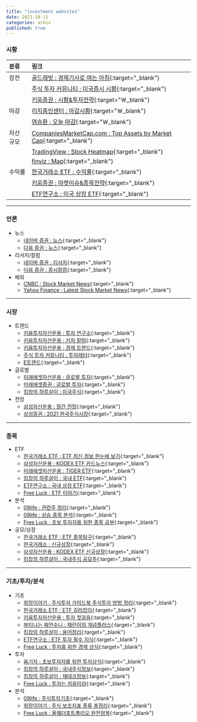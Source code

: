 ```yaml
---
title: "investment websites"
date: 2021-10-11
categories: arkiv
published: true
---
```


### 시황

| 분류     | 링크                               |
| :-      | :-                                |
| 장전     | [골드래빗 : 경제기사로 여는 아침](https://brunch.co.kr/magazine/sinmorning){:target="\_blank"} |
|         | [주식 투자 커뮤니티 : 미국증시 시황](https://usstockinfo.tistory.com/m/category/%EB%AF%B8%EA%B5%AD%EC%A6%9D%EC%8B%9C%20%EC%8B%9C%ED%99%A9){:target="\_blank"} |
|         | [키움증권 : 시황&투자전략](https://m.post.naver.com/my/series/detail.naver?seriesNo=526982&memberNo=30473277){:target="￦_blank"} |
| 마감     | [리치줌인센터 : 마감시황](https://brunch.co.kr/@a43bc8f3787943b#articles){:target="￦_blank"} |
|         | [염승환 : 오늘 마감](https://brunch.co.kr/@6a5b8881f191434#articles){:target="￦_blank"} |
| 자산 규모 | [CompaniesMarketCap.com : Top Assets by Market Cap](https://companiesmarketcap.com/assets-by-market-cap/){:target="\_blank"} |
|         | [TradingView : Stock Heatmap](https://www.tradingview.com/heatmap/stock/){:target="\_blank"} |
|         | [finviz : Map](https://finviz.com/map.ashx){:target="\_blank"} |
| 수익률    | [한국거래소 ETF : 수익률](https://m.post.naver.com/my/series/detail.naver?seriesNo=212549&memberNo=32787516){:target="\_blank"} |
|          | [키움증권 : 마켓이슈&종목전략](https://m.post.naver.com/my/series/detail.naver?seriesNo=193543&memberNo=30473277){:target="\_blank"} |
|          | [ETF연구소 : 미국 상장 ETF](https://m.blog.naver.com/just_do_etf?categoryNo=16){:target="\_blank"} |

***

### 언론

- 뉴스
  - [네이버 증권 : 뉴스](https://m.stock.naver.com/index.html#/news/mainnews){:target="\_blank"}
  - [다음 증권 : 뉴스](https://m.finance.daum.net/news){:target="\_blank"}
- 리서치/칼럼
  - [네이버 증권 : 리서치](https://m.stock.naver.com/index.html#/research/invest){:target="\_blank"}
  - [다음 증권 : 증시칼럼](https://m.finance.daum.net/investment/stock_market){:target="\_blank"}
- 해외
  - [CNBC : Stock Market News](https://www.cnbc.com/stocks/){:target="\_blank"}
  - [Yahoo Finance : Latest Stock Market News](https://finance.yahoo.com/topic/stock-market-news){:target="\_blank"}

***

### 시장

- 트렌드
  - [키움투자자산운용 : 투자 연구소](https://m.blog.naver.com/PostList.naver?blogId=kiwoomammkt&categoryNo=6){:target="\_blank"}
  - [키움투자자산운용 : 키자 칼럼](https://m.blog.naver.com/PostList.naver?blogId=kiwoomammkt&categoryNo=7){:target="\_blank"}
  - [키움투자자산운용 : 경제 트렌드](https://m.blog.naver.com/PostList.naver?blogId=kiwoomammkt&categoryNo=8){:target="\_blank"}
  - [주식 투자 커뮤니티 : 투자레터](https://usstockinfo.tistory.com/m/category/%ED%88%AC%EC%9E%90%EB%A0%88%ED%84%B0){:target="\_blank"}
  - [E트렌드](https://brunch.co.kr/@e2c67f679a52441#articles){:target="\_blank"}
- 글로벌
  - [미래에셋자산운용 : 글로벌 투자](https://m.blog.naver.com/m_invest?categoryNo=47){:target="\_blank"}
  - [미래에셋증권 : 글로벌 투자](https://m.post.naver.com/my/series/detail.naver?seriesNo=230018&memberNo=5010025){:target="\_blank"}
  - [킴찹의 하루살이 : 미국주식](https://m.blog.naver.com/ssibar1188?categoryNo=38){:target="\_blank"}
- 전망
  - [삼성자산운용 : 월간 전망](https://m.post.naver.com/my/series/detail.naver?seriesNo=300396&memberNo=3955693){:target="\_blank"}
  - [삼성증권 : 2021 한국주식시장](https://m.post.naver.com/my/series/detail.naver?seriesNo=633668&memberNo=1553580){:target="\_blank"}

***

### 종목

- ETF
  - [한국거래소 ETF : ETF 최신 정보 한눈에 보기](https://m.post.naver.com/my/series/detail.naver?seriesNo=242027&memberNo=32787516){:target="\_blank"}
  - [삼성자산운용 : KODEX ETF 카드뉴스](https://m.blog.naver.com/kodex_r2?categoryNo=1){:target="\_blank"}
  - [미래에셋자산운용 : TIGER ETF](https://m.blog.naver.com/m_invest?categoryNo=42){:target="\_blank"}
  - [킴찹의 하루살이 : 국내 ETF](https://m.blog.naver.com/ssibar1188?categoryNo=45){:target="\_blank"}
  - [ETF연구소 : 국내 상장 ETF](https://m.blog.naver.com/just_do_etf?categoryNo=19){:target="\_blank"}
  - [Free Luck : ETF 이야기](https://free00life.tistory.com/m/category/%EC%9E%90%EB%B3%B8%EC%A3%BC%EC%9D%98%20%EB%B0%94%EB%9D%BC%EB%B3%B4%EA%B8%B0/ETF%20%EC%9D%B4%EC%95%BC%EA%B8%B0){:target="\_blank"}
- 분석
  - [09life : 관련주 정리](https://09life.tistory.com/m/category/%EC%9E%AC%ED%85%8C%ED%81%AC/%EA%B4%80%EB%A0%A8%EC%A3%BC%20%EC%A0%95%EB%A6%AC){:target="\_blank"}
  - [09life : 상승 종목 분석](https://09life.tistory.com/m/category/%EC%9E%AC%ED%85%8C%ED%81%AC/%EC%83%81%EC%8A%B9%20%EC%A2%85%EB%AA%A9%20%EB%B6%84%EC%84%9D){:target="\_blank"}
  - [Free Luck : 초보 투자자를 위한 종목 공부](https://free00life.tistory.com/m/category/%EC%9E%90%EB%B3%B8%EC%A3%BC%EC%9D%98%20%EB%B0%94%EB%9D%BC%EB%B3%B4%EA%B8%B0/%EC%B4%88%EB%B3%B4%20%ED%88%AC%EC%9E%90%EC%9E%90%EB%A5%BC%20%EC%9C%84%ED%95%9C%20%EC%A2%85%EB%AA%A9%20%EA%B3%B5%EB%B6%80){:target="\_blank"}
- 공모/상장
  - [한국거래소 ETF : ETF 종목탐구](https://m.post.naver.com/my/series/detail.naver?seriesNo=574436&memberNo=32787516){:target="\_blank"}
  - [한국거래소 : 신규상장](https://m.blog.naver.com/PostList.naver?blogId=happy_krx&categoryNo=104){:target="\_blank"}
  - [삼성자산운용 : KODEX ETF 신규상장](https://m.blog.naver.com/kodex_r2?categoryNo=6){:target="\_blank"}
  - [킴찹의 하루살이 : 국내주식 공모주](https://m.blog.naver.com/ssibar1188?categoryNo=43){:target="\_blank"}

***

### 기초/투자/분석

- 기초
  - [희망이야기 : 주식투자 가이드북 주식투자 방법 정리](https://layhope.tistory.com/212){:target="\_blank"}
  - [한국거래소 ETF : ETF 길라잡이](https://m.post.naver.com/my/series/detail.naver?seriesNo=223580&memberNo=32787516){:target="\_blank"}
  - [키움투자자산운용 : 투자 첫걸음](https://m.blog.naver.com/PostList.naver?blogId=kiwoomammkt&categoryNo=1){:target="\_blank"}
  - [부티나는 짜안수니 : 재린이의 개념플러스](https://m.blog.naver.com/yolohayo?categoryNo=1){:target="\_blank"}
  - [킴찹의 하루살이 : 용어정리](https://m.blog.naver.com/ssibar1188?categoryNo=33){:target="\_blank"}
  - [ETF연구소 : ETF 투자 필수 지식](https://m.blog.naver.com/just_do_etf?categoryNo=6){:target="\_blank"}
  - [Free Luck : 투자를 위한 경제 상식](https://free00life.tistory.com/m/category/%EC%9E%90%EB%B3%B8%EC%A3%BC%EC%9D%98%20%EB%B0%94%EB%9D%BC%EB%B3%B4%EA%B8%B0/%ED%88%AC%EC%9E%90%EB%A5%BC%20%EC%9C%84%ED%95%9C%20%EA%B2%BD%EC%A0%9C%20%EC%83%81%EC%8B%9D){:target="\_blank"}
- 투자
  - [윰기자 : 초보투자자를 위한 투자상식](https://brunch.co.kr/magazine/invest-ucast){:target="\_blank"}
  - [킴찹의 하루살이 : 국내주식정보](https://m.blog.naver.com/ssibar1188?categoryNo=44){:target="\_blank"}
  - [킴찹의 하루살이 : 재테크정보](https://m.blog.naver.com/ssibar1188?categoryNo=34){:target="\_blank"}
  - [Free Luck : 투자는 처음이라](https://free00life.tistory.com/m/category/%EC%9E%90%EB%B3%B8%EC%A3%BC%EC%9D%98%20%EB%B0%94%EB%9D%BC%EB%B3%B4%EA%B8%B0/%ED%88%AC%EC%9E%90%EB%8A%94%20%EC%B2%98%EC%9D%8C%EC%9D%B4%EB%9D%BC){:target="\_blank"}
- 분석
  - [09life : 주식투자기초](https://09life.tistory.com/m/category/%EC%9E%AC%ED%85%8C%ED%81%AC/%EC%A3%BC%EC%8B%9D%ED%88%AC%EC%9E%90%EA%B8%B0%EC%B4%88){:target="\_blank"}
  - [희망이야기 : 주식 보조지표 종류 총정리](https://layhope.tistory.com/380){:target="\_blank"}
  - [Free Luck : 올웨더포트폴리오 완전정복](https://free00life.tistory.com/m/category/%EC%9E%90%EB%B3%B8%EC%A3%BC%EC%9D%98%20%EB%B0%94%EB%9D%BC%EB%B3%B4%EA%B8%B0/%EC%98%AC%EC%9B%A8%EB%8D%94%ED%8F%AC%ED%8A%B8%ED%8F%B4%EB%A6%AC%EC%98%A4%20%EC%99%84%EC%A0%84%EC%A0%95%EB%B3%B5){:target="\_blank"}
